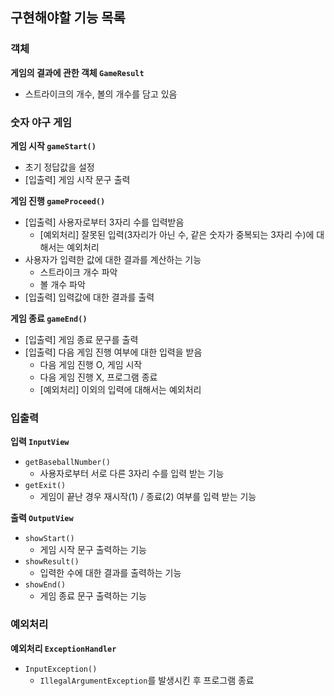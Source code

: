 ## 구현해야할 기능 목록
### 객체
**게임의 결과에 관한 객체 `GameResult`**
- 스트라이크의 개수, 볼의 개수를 담고 있음

### 숫자 야구 게임
**게임 시작 `gameStart()`**
- 초기 정답값을 설정
- [입출력] 게임 시작 문구 출력

**게임 진행 `gameProceed()`**
- [입출력] 사용자로부터 3자리 수를 입력받음
  - [예외처리] 잘못된 입력(3자리가 아닌 수, 같은 숫자가 중복되는 3자리 수)에 대해서는 예외처리
- 사용자가 입력한 값에 대한 결과를 계산하는 기능 
  - 스트라이크 개수 파악
  - 볼 개수 파악
- [입출력] 입력값에 대한 결과를 출력

**게임 종료 `gameEnd()`**
- [입출력] 게임 종료 문구를 출력
- [입출력] 다음 게임 진행 여부에 대한 입력을 받음
  - 다음 게임 진행 O, 게임 시작
  - 다음 게임 진행 X, 프로그램 종료
  - [예외처리] 이외의 입력에 대해서는 예외처리

### 입출력
**입력 `InputView`**
- `getBaseballNumber()`
  - 사용자로부터 서로 다른 3자리 수를 입력 받는 기능
- `getExit()`
  - 게임이 끝난 경우 재시작(1) / 종료(2) 여부를 입력 받는 기능

**출력 `OutputView`**
- `showStart()`
  - 게임 시작 문구 출력하는 기능
- `showResult()`
  - 입력한 수에 대한 결과를 출력하는 기능
- `showEnd()`
  - 게임 종료 문구 출력하는 기능

### 예외처리
**예외처리 `ExceptionHandler`**
- `InputException()`
  - `IllegalArgumentException`를 발생시킨 후 프로그램 종료


